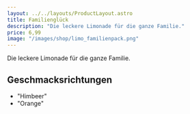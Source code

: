 ```yaml
---
layout: ../../layouts/ProductLayout.astro
title: Familienglück
description: "Die leckere Limonade für die ganze Familie."
price: 6,99
image: "/images/shop/limo_familienpack.png"
---
```


Die leckere Limonade für die ganze Familie.

## Geschmacksrichtungen

- "Himbeer"
- "Orange"
